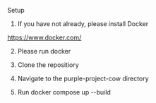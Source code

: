 Setup

1. If you have not already, please install Docker

https://www.docker.com/

2. Please run docker

3. Clone the repositiory

4. Navigate to the purple-project-cow directory

5. Run docker compose up --build
